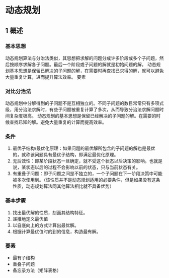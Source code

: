# 动态规划

## 1 概述
### 基本思想
动态规划算法与分治法类似，其思想把求解的问题分成许多阶段或多个子问题，然后按顺序求解各子问题。最后一个阶段或子问题的解就是初始问题的解。
动态规划基本思想是保留已解决的子问题的解，在需要时再查找已求得的解，就可以避免大量重复计算，进而提升算法效率。
要素

### 对比分治法
动态规划中分解得到的子问题不是互相独立的。不同子问题的数目常常只有多项式级，用分治法求解时，有些子问题被重复计算了多次，从而导致分治法求解问题时间复杂度极高。
动态规划的基本思想是保留已经解决的子问题的解。在需要的时候查找已知的解。避免大量重复的计算而提高效率。

### 条件
1. 最优子结构/最优化原理：如果问题的最优解所包含的子问题的解也是最优的，就称该问题具有最优子结构，即满足最优化原理。
2. 无后效性：即某阶段状态一旦确定，就不受这个状态以后决策的影响。也就是说，某状态以后的过程不会影响以前的状态，只与当前状态有关。
3. 有重叠子问题：即子问题之间是不独立的，一个子问题在下一阶段决策中可能被多次使用到。（该性质并不是动态规划适用的必要条件，但是如果没有这条性质，动态规划算法同其他算法相比就不具备优势）

### 基本步骤
1. 找出最优解的性质，刻画其结构特征。
2. 递推地定义最优值
3. 以自底向上的方式计算出最优解。
4. 根据计算最优值时的到的信息，构造最有解。

### 要素
* 最有子结构
* 重叠子问题
* 备忘录方法（矩阵表格）
